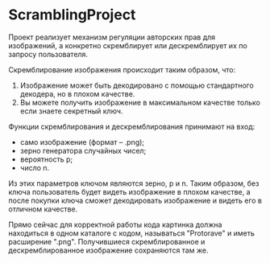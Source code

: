 # ScramblingProject
Проект реализует механизм регуляции авторских прав для изображений, а конкретно скремблирует или дескремблирует их по запросу пользователя.
  
Скремблирование изображения происходит таким образом, что:
1. Изображение может быть декодировано с помощью стандартного декодера, но в плохом качестве.
2. Вы можете получить изображение в максимальном качестве только если знаете секретный ключ.
   
Функции скремблирования и дескремблирования принимают на вход:
- само изображение (формат – .png);
- зерно генератора случайных чисел;
- вероятность p;
- число n.

Из этих параметров ключом являются зерно, p и n. Таким образом, без ключа
пользователь будет видеть изображение в плохом качестве, а после покупки
ключа сможет декодировать изображение и видеть его в отличном качестве.

Прямо сейчас для корректной работы кода картинка должна находиться в одном каталоге с кодом, называться "Protorave" и иметь расширение ".png". Получившиеся скремблированное и дескремблированное изображение сохраняются там же.
